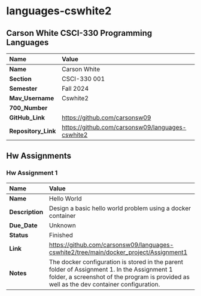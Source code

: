 # languages-cswhite2

## Carson White CSCI-330 Programming Languages


| Name | Value |
| :--- | :--- |
| **Name** | Carson White |
| **Section** | CSCI-330 001 |
| **Semester** | Fall 2024 |
| **Mav_Username** | Cswhite2 |
| **700_Number** || 700513812 |
| **GitHub_Link** | https://github.com/carsonsw09 |
| **Repository_Link** | https://github.com/carsonsw09/languages-cswhite2 |

## Hw Assignments

### Hw Assignment 1

| Name | Value |
| :--- | :--- |
| **Name** | Hello World |
| **Description**| Design a basic hello world problem using a docker container |
| **Due_Date** | Unknown |
| **Status** | Finished |
| **Link** | https://github.com/carsonsw09/languages-cswhite2/tree/main/docker_project/Assignment1 |
| **Notes** | The docker configuration is stored in the parent folder of Assignment 1. In the Assignment 1 folder, a screenshot of the program is provided as well as the dev container configuration. |

